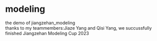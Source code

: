 # modeling
the demo of jiangzehan_modeling  
thanks to my teammembers:Jiaze Yang and Qisi Yang,
we succussfully finished Jiangzehan Modeling Cup 2023
